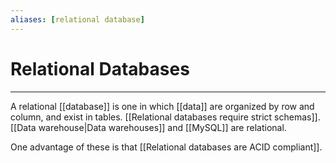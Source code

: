 ```yaml
---
aliases: [relational database]
---
```

# Relational Databases
---
A relational [[database]] is one in which [[data]] are organized by row and column, and exist in tables. [[Relational databases require strict schemas]]. [[Data warehouse|Data warehouses]] and [[MySQL]] are relational. 

One advantage of these is that [[Relational databases are ACID compliant]]. 